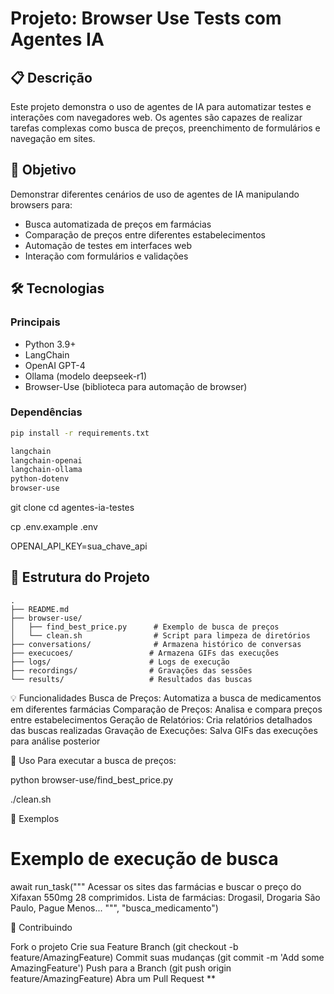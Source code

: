 # Projeto: Browser Use Tests com Agentes IA

## 📋 Descrição

Este projeto demonstra o uso de agentes de IA para automatizar testes e interações com navegadores web. Os agentes são capazes de realizar tarefas complexas como busca de preços, preenchimento de formulários e navegação em sites.

## 🎯 Objetivo

Demonstrar diferentes cenários de uso de agentes de IA manipulando browsers para:

- Busca automatizada de preços em farmácias
- Comparação de preços entre diferentes estabelecimentos
- Automação de testes em interfaces web
- Interação com formulários e validações

## 🛠️ Tecnologias

### Principais

- Python 3.9+
- LangChain
- OpenAI GPT-4
- Ollama (modelo deepseek-r1)
- Browser-Use (biblioteca para automação de browser)

### Dependências

```bash
pip install -r requirements.txt
```

```markdown
langchain
langchain-openai
langchain-ollama
python-dotenv
browser-use
```

git clone <repository-url>
cd agentes-ia-testes

cp .env.example .env

OPENAI_API_KEY=sua_chave_api

## 📁 Estrutura do Projeto
```
.
├── README.md
├── browser-use/
│   ├── find_best_price.py      # Exemplo de busca de preços
│   └── clean.sh                # Script para limpeza de diretórios
├── conversations/              # Armazena histórico de conversas
├── execucoes/                 # Armazena GIFs das execuções
├── logs/                      # Logs de execução
├── recordings/                # Gravações das sessões
└── results/                   # Resultados das buscas
```

💡 Funcionalidades
Busca de Preços: Automatiza a busca de medicamentos em diferentes farmácias
Comparação de Preços: Analisa e compara preços entre estabelecimentos
Geração de Relatórios: Cria relatórios detalhados das buscas realizadas
Gravação de Execuções: Salva GIFs das execuções para análise posterior

🔧 Uso
Para executar a busca de preços:

python browser-use/find_best_price.py

./clean.sh

📝 Exemplos

# Exemplo de execução de busca

await run_task("""
    Acessar os sites das farmácias e buscar o preço do Xifaxan 550mg 28 comprimidos.
    Lista de farmácias: Drogasil, Drogaria São Paulo, Pague Menos...
""", "busca_medicamento")

🤝 Contribuindo

Fork o projeto
Crie sua Feature Branch (git checkout -b feature/AmazingFeature)
Commit suas mudanças (git commit -m 'Add some AmazingFeature')
Push para a Branch (git push origin feature/AmazingFeature)
Abra um Pull Request
**
